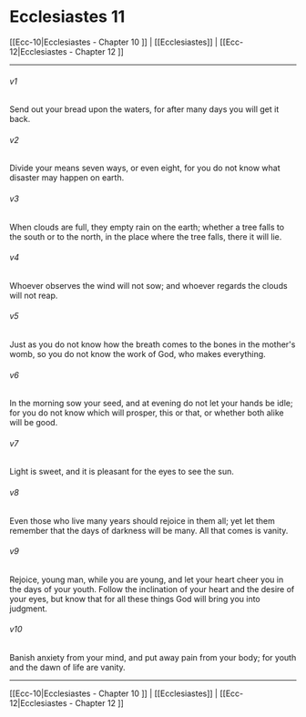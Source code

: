 # Ecclesiastes 11

[[Ecc-10|Ecclesiastes - Chapter 10 ]] | [[Ecclesiastes]] | [[Ecc-12|Ecclesiastes - Chapter 12 ]]
***

###### v1
Send out your bread upon the waters, for after many days you will get it back.
###### v2
Divide your means seven ways, or even eight, for you do not know what disaster may happen on earth.
###### v3
When clouds are full, they empty rain on the earth; whether a tree falls to the south or to the north, in the place where the tree falls, there it will lie.
###### v4
Whoever observes the wind will not sow; and whoever regards the clouds will not reap.
###### v5
Just as you do not know how the breath comes to the bones in the mother's womb, so you do not know the work of God, who makes everything.
###### v6
In the morning sow your seed, and at evening do not let your hands be idle; for you do not know which will prosper, this or that, or whether both alike will be good.
###### v7
Light is sweet, and it is pleasant for the eyes to see the sun.
###### v8
Even those who live many years should rejoice in them all; yet let them remember that the days of darkness will be many. All that comes is vanity.
###### v9
Rejoice, young man, while you are young, and let your heart cheer you in the days of your youth. Follow the inclination of your heart and the desire of your eyes, but know that for all these things God will bring you into judgment.
###### v10
Banish anxiety from your mind, and put away pain from your body; for youth and the dawn of life are vanity.

***

[[Ecc-10|Ecclesiastes - Chapter 10 ]] | [[Ecclesiastes]] | [[Ecc-12|Ecclesiastes - Chapter 12 ]]
